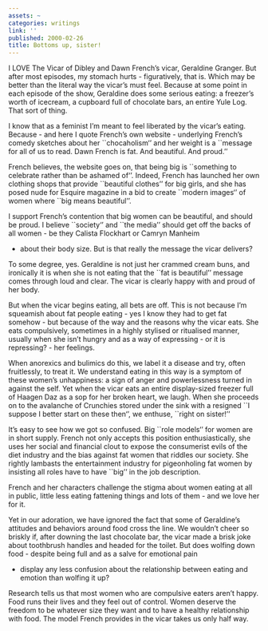 ```yaml
---
assets: ~
categories: writings
link: ''
published: 2000-02-26
title: Bottoms up, sister!
---
```

I LOVE The Vicar of Dibley and Dawn French’s vicar, Geraldine Granger.
But after most episodes, my stomach hurts - figuratively, that is. Which
may be better than the literal way the vicar’s must feel. Because at
some point in each episode of the show, Geraldine does some serious
eating: a freezer’s worth of icecream, a cupboard full of chocolate
bars, an entire Yule Log. That sort of thing.

I know that as a feminist I’m meant to feel liberated by the vicar’s
eating. Because - and here I quote French’s own website - underlying
French’s comedy sketches about her \`\`chocaholism‘’ and her weight is a
\`\`message for all of us to read. Dawn French is fat. And beautiful.
And proud.’’

French believes, the website goes on, that being big is \`\`something to
celebrate rather than be ashamed of‘’. Indeed, French has launched her
own clothing shops that provide \`\`beautiful clothes’’ for big girls,
and she has posed nude for Esquire magazine in a bid to create
\`\`modern images‘’ of women where \`\`big means beautiful’’.

I support French’s contention that big women can be beautiful, and
should be proud. I believe \`\`society‘’ and \`\`the media’’ should get
off the backs of all women - be they Calista Flockhart or Camryn Manheim
- about their body size. But is that really the message the vicar
delivers?

To some degree, yes. Geraldine is not just her crammed cream buns, and
ironically it is when she is not eating that the \`\`fat is beautiful’’
message comes through loud and clear. The vicar is clearly happy with
and proud of her body.

But when the vicar begins eating, all bets are off. This is not because
I’m squeamish about fat people eating - yes I know they had to get fat
somehow - but because of the way and the reasons why the vicar eats. She
eats compulsively, sometimes in a highly stylised or ritualised manner,
usually when she isn’t hungry and as a way of expressing - or it is
repressing? - her feelings.

When anorexics and bulimics do this, we label it a disease and try,
often fruitlessly, to treat it. We understand eating in this way is a
symptom of these women’s unhappiness: a sign of anger and powerlessness
turned in against the self. Yet when the vicar eats an entire
display-sized freezer full of Haagen Daz as a sop for her broken heart,
we laugh. When she proceeds on to the avalanche of Crunchies stored
under the sink with a resigned \`\`I suppose I better start on these
then‘’, we enthuse, \`\`right on sister!’’

It’s easy to see how we got so confused. Big \`\`role models‘’ for women
are in short supply. French not only accepts this position
enthusiastically, she uses her social and financial clout to expose the
consumerist evils of the diet industry and the bias against fat women
that riddles our society. She rightly lambasts the entertainment
industry for pigeonholing fat women by insisting all roles have to have
\`\`big’’ in the job description.

French and her characters challenge the stigma about women eating at all
in public, little less eating fattening things and lots of them - and we
love her for it.

Yet in our adoration, we have ignored the fact that some of Geraldine’s
attitudes and behaviors around food cross the line. We wouldn’t cheer so
briskly if, after downing the last chocolate bar, the vicar made a brisk
joke about toothbrush handles and headed for the toilet. But does
wolfing down food - despite being full and as a salve for emotional pain
- display any less confusion about the relationship between eating and
emotion than wolfing it up?

Research tells us that most women who are compulsive eaters aren’t
happy. Food runs their lives and they feel out of control. Women deserve
the freedom to be whatever size they want and to have a healthy
relationship with food. The model French provides in the vicar takes us
only half way.